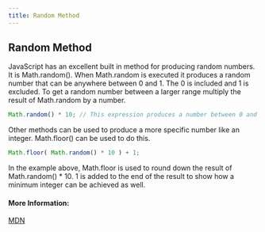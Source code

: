 ```yaml
---
title: Random Method
---
```

## Random Method

JavaScript has an excellent built in method for producing random numbers. It is Math.random(). When Math.random is executed it produces
a random number that can be anywhere between 0 and 1. The 0 is included and 1 is excluded. To get a random number between a larger range multiply the result of Math.random by a number.

```javascript
Math.random() * 10; // This expression produces a number between 0 and 10 ( excluding the 10 )
```

Other methods can be used to produce a more specific number like an integer. Math.floor() can be used to do this.

```javascript
Math.floor( Math.random() * 10 ) + 1;
```

In the example above, Math.floor is used to round down the result of Math.random() * 10. 1 is added to the end of the result to show how a
minimum integer can be achieved as well.

#### More Information:
<!-- Please add any articles you think might be helpful to read before writing the article -->
<a href='https://developer.mozilla.org/en-US/docs/Web/JavaScript/Reference/Global_Objects/Math/random' target='_blank' rel='nofollow'>MDN</a>


